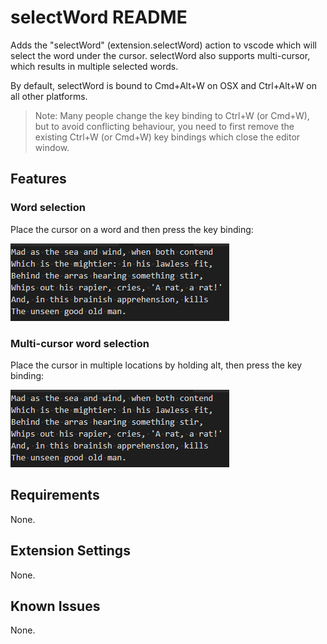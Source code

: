 # selectWord README

Adds the "selectWord" (extension.selectWord) action to vscode which will select the word under the cursor. selectWord also supports multi-cursor, which results in multiple selected words.

By default, selectWord is bound to Cmd+Alt+W on OSX and Ctrl+Alt+W on all other platforms.

> Note: Many people change the key binding to Ctrl+W (or Cmd+W), but to avoid conflicting behaviour, you need to first remove the existing Ctrl+W (or Cmd+W) key bindings which close the editor window.

## Features

### Word selection

Place the cursor on a word and then press the key binding:

![Single-cursor selection](./images/single.gif)

### Multi-cursor word selection

Place the cursor in multiple locations by holding alt, then press the key binding:

![Multi-cursor selection](./images/multi.gif)

## Requirements

None.

## Extension Settings

None.

## Known Issues

None.
